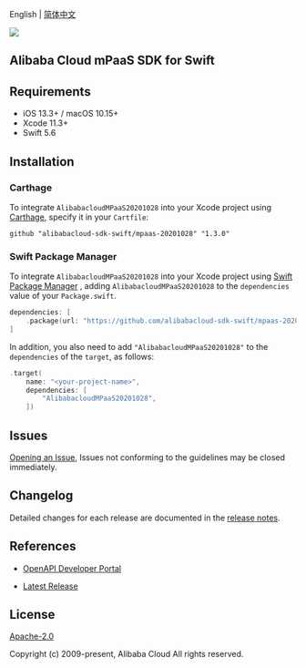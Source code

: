 English | [简体中文](README-CN.md)

![](https://aliyunsdk-pages.alicdn.com/icons/AlibabaCloud.svg)

## Alibaba Cloud mPaaS SDK for Swift

## Requirements

- iOS 13.3+ / macOS 10.15+
- Xcode 11.3+
- Swift 5.6

## Installation

### Carthage

To integrate `AlibabacloudMPaaS20201028` into your Xcode project using [Carthage](https://github.com/Carthage/Carthage), specify it in your `Cartfile`:

```ogdl
github "alibabacloud-sdk-swift/mpaas-20201028" "1.3.0"
```

### Swift Package Manager

To integrate `AlibabacloudMPaaS20201028` into your Xcode project using [Swift Package Manager](https://swift.org/package-manager/) , adding `AlibabacloudMPaaS20201028` to the `dependencies` value of your `Package.swift`.

```swift
dependencies: [
    .package(url: "https://github.com/alibabacloud-sdk-swift/mpaas-20201028.git", from: "1.3.0")
]
```

In addition, you also need to add `"AlibabacloudMPaaS20201028"` to the `dependencies` of the `target`, as follows:

```swift
.target(
    name: "<your-project-name>",
    dependencies: [
        "AlibabacloudMPaaS20201028",
    ])
```

## Issues

[Opening an Issue](https://github.com/alibabacloud-sdk-swift/mpaas-20201028/issues/new), Issues not conforming to the guidelines may be closed immediately.

## Changelog

Detailed changes for each release are documented in the [release notes](./ChangeLog.txt).

## References

* [OpenAPI Developer Portal](https://next.api.alibabacloud.com/home)
- [Latest Release](https://github.com/alibabacloud-sdk-swift/mpaas-20201028)

## License

[Apache-2.0](http://www.apache.org/licenses/LICENSE-2.0)

Copyright (c) 2009-present, Alibaba Cloud All rights reserved.

